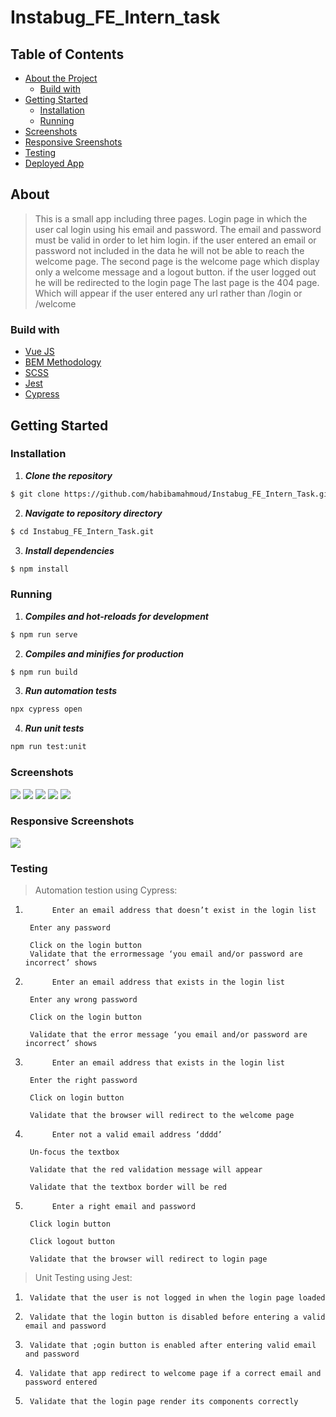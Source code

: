 # Instabug_FE_Intern_task

## Table of Contents

- [About the Project](#about)
  - [Build with](#build-with)
- [Getting Started](#getting-started)
  - [Installation](#installation)
  - [Running](#running)
- [Screenshots](#screenshots)
- [Responsive Sreenshots](#responsive-screenshots)
- [Testing](#testing)
- [Deployed App](https://instabug-fe-intern-task.vercel.app/login)

## About

> This is a small app including three pages. Login page in which the user cal login using his email and password. The email and password must be valid in order to let him login. if the user entered an email or password not included in the data he will not be able to reach the welcome page.
> The second page is the welcome page which display only a welcome message and a logout button.
> if the user logged out he will be redirected to the login page
> The last page is the 404 page. Which will appear if the user entered any url rather than /login or /welcome

### Build with

- [Vue JS](https://vuejs.org/)
- [BEM Methodology](http://getbem.com/)
- [SCSS](https://sass-lang.com/documentation/)
- [Jest](https://jestjs.io/)
- [Cypress](https://docs.cypress.io/)

## Getting Started

### Installation

1. **_Clone the repository_**

```sh
$ git clone https://github.com/habibamahmoud/Instabug_FE_Intern_Task.git
```

2. **_Navigate to repository directory_**

```sh
$ cd Instabug_FE_Intern_Task.git
```

3. **_Install dependencies_**

```sh
$ npm install
```

### Running

1. **_Compiles and hot-reloads for development_**

```sh
$ npm run serve
```

2. **_Compiles and minifies for production_**

```sh
$ npm run build
```

3. **_Run automation tests_**

```sh
npx cypress open
```

4. **_Run unit tests_**

```sh
npm run test:unit
```

### Screenshots

<img src="./src/assets/login.jpg">
<img src="./src/assets/validation.jpg">
<img src="./src/assets/validation1.jpg">
<img src="./src/assets/welcome.jpg">
<img src="./src/assets/error2.jpg">

### Responsive Screenshots

<img src="./src/assets/responsive.jpg">

### Testing

> Automation testion using Cypress:

1.           Enter an email address that doesn’t exist in the login list

        Enter any password

        Click on the login button
        Validate that the errormessage ‘you email and/or password are incorrect’ shows

2.           Enter an email address that exists in the login list

        Enter any wrong password

        Click on the login button

        Validate that the error message ‘you email and/or password are incorrect’ shows

3.           Enter an email address that exists in the login list

        Enter the right password

        Click on login button

        Validate that the browser will redirect to the welcome page

4.           Enter not a valid email address ‘dddd’

        Un-focus the textbox

        Validate that the red validation message will appear

        Validate that the textbox border will be red

5.           Enter a right email and password

        Click login button

        Click logout button

        Validate that the browser will redirect to login page

> Unit Testing using Jest:

1.      Validate that the user is not logged in when the login page loaded
2.      Validate that the login button is disabled before entering a valid email and password
3.      Validate that ;ogin button is enabled after entering valid email and password
4.      Validate that app redirect to welcome page if a correct email and password entered
5.      Validate that the login page render its components correctly
